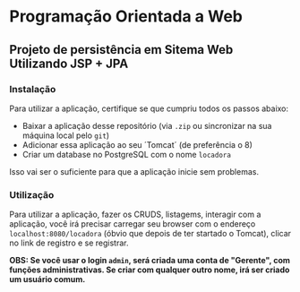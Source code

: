 # Programação Orientada a Web
## Projeto de persistência em Sitema Web Utilizando JSP + JPA

### Instalação
Para utilizar a aplicação, certifique se que cumpriu todos os passos abaixo:
 * Baixar a aplicação desse repositório (via `.zip` ou sincronizar na sua máquina local pelo `git`)
 * Adicionar essa aplicação ao seu ´Tomcat´ (de preferência o 8)
 * Criar um database no PostgreSQL com o nome `locadora`

Isso vai ser o suficiente para que a aplicação inicie sem problemas.

### Utilização

Para utilizar a aplicação, fazer os CRUDS, listagems, interagir com a aplicação, você irá precisar carregar seu browser com o endereço `localhost:8080/locadora` (óbvio que depois de ter startado o Tomcat), clicar no link de registro e se registrar. 


**OBS: Se você usar o login `admin`, será criada uma conta de "Gerente", com funções administrativas. Se criar com qualquer outro nome, irá ser criado um usuário comum.**
